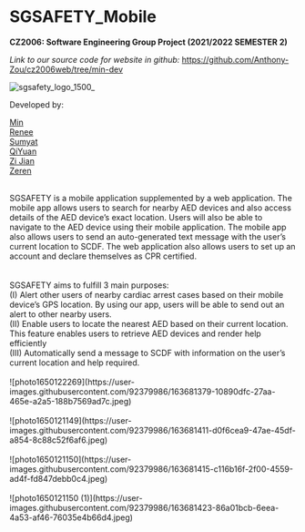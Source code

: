 # SGSAFETY_Mobile
<b>CZ2006: Software Engineering Group Project (2021/2022 SEMESTER 2)</b>

<i>Link to our source code for website in github:</i>
https://github.com/Anthony-Zou/cz2006web/tree/min-dev

![sgsafety_logo_1500_](https://user-images.githubusercontent.com/92379986/163681256-ebd788f0-4511-4696-9845-01cfdeca822f.png)


Developed by:
 
[Min](https://github.com/mink0003)<br>
[Renee](https://github.com/smollestquail)<br>
[Sumyat](https://github.com/myattt)<br>
[QiYuan](https://github.com/hhuppii)<br>
[Zi Jian](https://github.com/zijian99)<br>
[Zeren](https://github.com/Anthony-Zou)<br>

<br>
SGSAFETY is a mobile application supplemented by a web application. The mobile app allows users to search for nearby AED devices and also access details of the AED device’s exact location. Users will also be able to navigate to the AED device using their mobile application. The mobile app also allows users to send an auto-generated text message with the user’s current location to SCDF. The web application also allows users to set up an account and declare themselves as CPR certified. 

<br>
<br>
<br>
SGSAFETY aims to fulfill 3 main purposes:<br>
(I)   Alert other users of nearby cardiac arrest cases based on their mobile device’s GPS location. By using our app, users will be able to send out an alert to other nearby users.<br>
(II)  Enable users to locate the nearest AED based on their current location. This feature enables users to retrieve AED devices and render help efficiently  <br>
(III) Automatically send a message to SCDF with information on the user’s current location and help required.<br>

<br>
![photo1650122269](https://user-images.githubusercontent.com/92379986/163681379-10890dfc-27aa-465e-a2a5-188b7569ad7c.jpeg)
<br><br>
![photo1650121149](https://user-images.githubusercontent.com/92379986/163681411-d0f6cea9-47ae-45df-a854-8c88c52f6af6.jpeg)
<br><br>
![photo1650121150](https://user-images.githubusercontent.com/92379986/163681415-c116b16f-2f00-4559-ad4f-fd847debb0c4.jpeg)
<br><br>
![photo1650121150 (1)](https://user-images.githubusercontent.com/92379986/163681423-86a01bcb-6eea-4a53-af46-76035e4b66d4.jpeg)<br>


